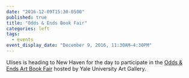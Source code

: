 ```yaml
---
date: "2016-12-09T15:30-0500"
published: true
title: "Odds & Ends Book Fair"
categories: left
tags:
  - events
event_display_date: "December 9, 2016, 11:30AM–4:30PM"
---
```


Ulises is heading to New Haven for the day to participate in the [Odds & Ends Art Book Fair](http://artgallery.yale.edu/calendar/events/book-fair-odds-and-ends-art-booksbook-arts-today) hosted by Yale University Art Gallery.
